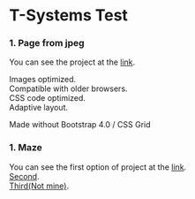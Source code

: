 
# T-Systems Test

<h3>1. Page from jpeg</h3>
You can see the project at the <a href="https://owiii.github.io/T-Systems-Test/1.%20Page%20from%20jpeg/index.html">link</a>.
<p></p>
Images optimized.</br>
Compatible with older browsers.</br>
CSS code optimized.</br>
Adaptive layout.</br>
<p></p>
Made without Bootstrap 4.0 / CSS Grid

<h3>1. Maze</h3>
You can see the first option of project at the <a href="https://owiii.github.io/T-Systems-Test/2.%Maze/2.1/index.html">link</a>.</br>
<a href="https://owiii.github.io/T-Systems-Test/2.%Maze/2.2/index.html">Second</a>.</br>
<a href="https://owiii.github.io/T-Systems-Test/2.%Maze/2.2/index.html">Third(Not mine)</a>.
<p></p>


